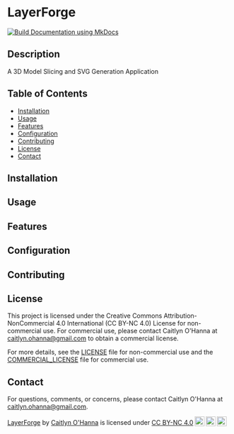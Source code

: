 # LayerForge

[![Build Documentation using MkDocs](https://github.com/ravenoak/layerforge/actions/workflows/docs.yaml/badge.svg)](https://github.com/ravenoak/layerforge/actions/workflows/docs.yaml)

## Description

A 3D Model Slicing and SVG Generation Application

## Table of Contents

- [Installation](#installation)
- [Usage](#usage)
- [Features](#features)
- [Configuration](#configuration)
- [Contributing](#contributing)
- [License](#license)
- [Contact](#contact)

<!-- - [Acknowledgements](#acknowledgements) -->

## Installation

## Usage

## Features

## Configuration

## Contributing

## License

This project is licensed under the Creative Commons Attribution-NonCommercial 4.0 International (CC BY-NC 4.0) License
for non-commercial use. For commercial use, please contact Caitlyn O'Hanna at caitlyn.ohanna@gmail.com to
obtain a commercial license.

For more details, see the [LICENSE](LICENSE) file for non-commercial use and
the [COMMERCIAL_LICENSE](COMMERCIAL_LICENSE) file for commercial use.

## Contact

For questions, comments, or concerns, please contact Caitlyn O'Hanna at caitlyn.ohanna@gmail.com.

<p><a property="dct:title" rel="cc:attributionURL" href="https://github.com/ravenoak/layerforge">LayerForge</a> by <a rel="cc:attributionURL dct:creator" property="cc:attributionName" href="https://github.com/ravenoak">Caitlyn O'Hanna</a> is licensed under <a href="https://creativecommons.org/licenses/by-nc/4.0/?ref=chooser-v1" target="_blank" rel="license noopener noreferrer" style="display:inline-block;">CC BY-NC 4.0<img style="height:22px!important;margin-left:3px;vertical-align:text-bottom;" src="https://mirrors.creativecommons.org/presskit/icons/cc.svg?ref=chooser-v1" alt=""><img style="height:22px!important;margin-left:3px;vertical-align:text-bottom;" src="https://mirrors.creativecommons.org/presskit/icons/by.svg?ref=chooser-v1" alt=""><img style="height:22px!important;margin-left:3px;vertical-align:text-bottom;" src="https://mirrors.creativecommons.org/presskit/icons/nc.svg?ref=chooser-v1" alt=""></a></p> 
